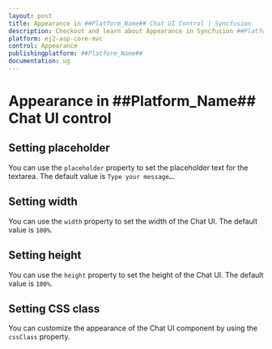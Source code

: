 ```yaml
---
layout: post
title: Appearance in ##Platform_Name## Chat UI Control | Syncfusion
description: Checkout and learn about Appearance in Syncfusion ##Platform_Name## Chat UI control of Syncfusion Essential JS 2 and more.
platform: ej2-asp-core-mvc
control: Appearance
publishingplatform: ##Platform_Name##
documentation: ug
---
```


# Appearance in ##Platform_Name## Chat UI control

## Setting placeholder

You can use the `placeholder` property to set the placeholder text for the textarea. The default value is `Type your message…`.

## Setting width

You can use the `width` property to set the width of the Chat UI. The default value is `100%`.

## Setting height

You can use the `height` property to set the height of the Chat UI. The default value is `100%`.

## Setting CSS class

You can customize the appearance of the Chat UI component by using the `cssClass` property.